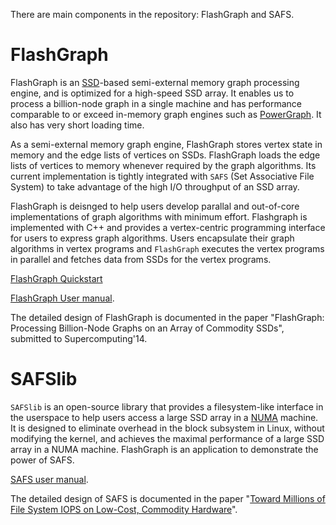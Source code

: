 There are main components in the repository: FlashGraph and SAFS.

FlashGraph
===========

FlashGraph is an [SSD](http://en.wikipedia.org/wiki/Solid-state_drive)-based
semi-external memory graph processing engine, and is optimized for a high-speed
SSD array. It enables us to process a billion-node graph in a single machine
and has performance comparable to or exceed in-memory graph engines such as
[PowerGraph](http://graphlab.org/). It also has very short loading time.

As a semi-external memory graph engine, FlashGraph stores vertex state
in memory and the edge lists of vertices on SSDs. FlashGraph loads the edge
lists of vertices to memory whenever required by the graph algorithms.
Its current implementation is tightly
integrated with `SAFS` (Set Associative File System) to take advantage of
the high I/O throughput of an SSD array.

FlashGraph is deisnged to help users develop parallal and out-of-core
implementations of graph algorithms with minimum effort.
Flashgraph is implemented with C++ and provides a vertex-centric programming
interface for users to express graph algorithms. Users encapsulate their graph
algorithms in vertex programs and `FlashGraph` executes the vertex programs
in parallel and fetches data from SSDs for the vertex programs.

[FlashGraph Quickstart](https://github.com/icoming/FlashGraph/wiki/FlashGraph-Quick-Start-Guide)

[FlashGraph User manual](https://github.com/icoming/FlashGraph/wiki/FlashGraph-User-Manual).

The detailed design of FlashGraph is documented in the paper
"FlashGraph: Processing Billion-Node Graphs on an Array of Commodity SSDs",
submitted to Supercomputing'14.

SAFSlib
========

`SAFSlib` is an open-source library that provides a filesystem-like interface
in the userspace to help users access a large SSD array in a
[NUMA](http://en.wikipedia.org/wiki/Non-uniform_memory_access) machine.
It is designed to eliminate overhead in the block subsystem in Linux, without modifying the kernel,
and achieves the maximal performance of a large SSD array in a NUMA machine.
FlashGraph is an application to demonstrate the power of SAFS.

[SAFS user manual](https://docs.google.com/document/d/1OpsuLZw60MGCZAg4xO-j-1_AEWm3Yc2nqKKu8kXotkA/edit?usp=sharing).

The detailed design of SAFS is documented in the paper
"[Toward Millions of File System IOPS on Low-Cost, Commodity Hardware](http://dl.acm.org/citation.cfm?id=2503225&dl=ACM&coll=DL&CFID=350399128&CFTOKEN=49883861)".

